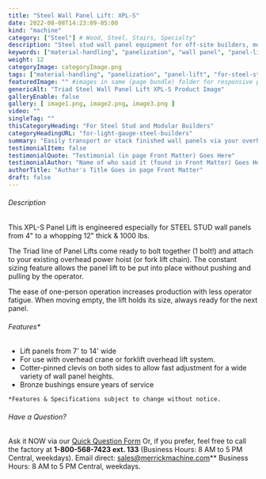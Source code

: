 ```yaml
---
title: "Steel Wall Panel Lift: XPL-S"
date: 2022-08-08T14:23:09-05:00
kind: "machine"
category: ["Steel"] # Wood, Steel, Stairs, Specialty"
description: "Steel stud wall panel equipment for off-site builders, modular construction, components, subcomponents and all floor and wall panelization lines."
keywords: ["material-handling", "panelization", "wall panel", "panel-lift", "for-steel-stud-builders"]
weight: 12
categoryImage: categoryImage.png
tags: ["material-handling", "panelization", "panel-lift", "for-steel-stud-builders"] #["framing", "table", "mobile", "stick-builder" "shed-builder"]
featuredImage: "" #images in same (page bundle) folder for responsive processing
genericAlt: "Triad Steel Wall Panel Lift XPL-S Product Image"
galleryEnable: false
gallery: [ image1.png, image2.png, image3.png ]
video: ""
singleTag: ""
thisCategoryHeading: "For Steel Stud and Modular Builders"
categoryHeadingURL: "for-light-gauge-steel-builders"
summary: "Easily transport or stack finished wall panels via your overhead hoist or forklift."
testimonialItem: false
testimonialQuote: "Testimonial (in page Front Matter) Goes Here"
testimonialAuthor: "Name of who said it (found in Front Matter) Goes Here"
authorTitle: "Author's Title Goes in page Front Matter"
draft: false
---
```


###### Description

This XPL-S Panel Lift is engineered especially for STEEL STUD wall panels from 4" to a whopping 12" thick & 1000 lbs.

The Triad line of Panel Lifts come ready to bolt together (1 bolt!) and attach to your existing overhead power hoist (or fork lift chain). The constant sizing feature allows the panel lift to be put into place without pushing and pulling by the operator.

The ease of one-person operation increases production with less operator fatigue. When moving empty, the lift holds its size, always ready for the next panel.

###### Features*

- Lift panels from 7' to 14' wide
- For use with overhead crane or forklift overhead lift system.
- Cotter-pinned clevis on both sides to allow fast adjustment for a wide variety of wall panel heights.
- Bronze bushings ensure years of service

`*Features & Specifications subject to change without notice.`

###### Have a Question?

Ask it NOW via our [Quick Question Form](#qq)
Or, if you prefer, feel free to call the factory at **1-800-568-7423 ext. 133** (Business Hours: 8 AM to 5 PM Central, weekdays). Email direct: sales@merrickmachine.com** Business Hours: 8 AM to 5 PM Central, weekdays.
